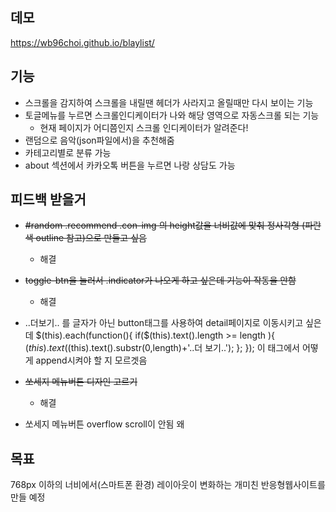 ## 데모
https://wb96choi.github.io/blaylist/

## 기능
- 스크롤을 감지하여 스크롤을 내릴땐 헤더가 사라지고 올릴때만 다시 보이는 기능
- 토글메뉴를 누르면 스크롤인디케이터가 나와 해당 영역으로 자동스크롤 되는 기능
    - 현재 페이지가 어디쯤인지 스크롤 인디케이터가 알려준다! 
- 랜덤으로 음악(json파일에서)을 추천해줌
- 카테고리별로 분류 가능
- about 섹션에서 카카오톡 버튼을 누르면 나랑 상담도 가능

## 피드백 받을거

- ~~#random .recommend .con-img 의 height값을 너비값에 맞춰 정사각형 (파란색 outline 참고)으로 만들고 싶음~~
    - 해결
- ~~toggle-btn을 눌러서 .indicator가 나오게 하고 싶은데 기능이 작동을 안함~~
    - 해결
- ..더보기.. 를 글자가 아닌 button태그를 사용하여 detail페이지로 이동시키고 싶은데 
$(this).each(function(){
            if($(this).text().length >= length ){
                $(this).text($(this).text().substr(0,length)+'..더 보기..');
            };
        });
이 태그에서 어떻게 append시켜야 할 지 모르겟음

- ~~쏘세지 메뉴버튼 디자인 고르기~~
    - 해결
- 쏘세지 메뉴버튼 overflow scroll이 안됨 왜


## 목표

768px 이하의 너비에서(스마트폰 환경) 레이아웃이 변화하는 개미친 반응형웹사이트를 만들 예정
